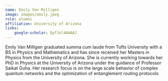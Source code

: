 ```yaml
---
name: Emily Van Milligen
image: images/emily.jpeg
role: alumni
affiliation: University of Arizona
links:
    google-scholar: QyfJnl4AAAAJ
---
```


Emily Van Milligen graduated summa cum laude from Tufts University with a BS in Physics and Mathematics and has since received her Masters in Physics from the University of Arizona. She is currently working towards her PhD in Physics at the University of Arizona under the guidance of Professor Saikat Guha. Her research focus is on the large scale behavior of complex quantum networks and the optimization of entanglement routing protocols

 